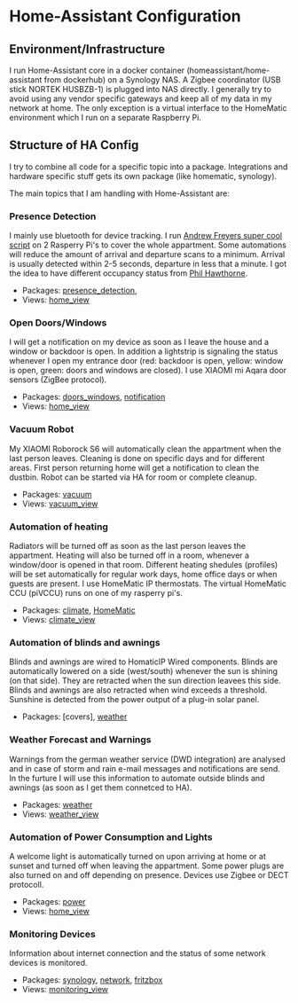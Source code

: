 # Home-Assistant Configuration
## Environment/Infrastructure
I run Home-Assistant core in a docker container (homeassistant/home-assistant from dockerhub) on a Synology NAS. 
A Zigbee coordinator (USB stick NORTEK HUSBZB-1) is plugged into NAS directly.
I generally try to avoid using any vendor specific gateways and keep all of my data in my network at home. The only exception is a virtual interface to the HomeMatic environment which I run on a separate Raspberry Pi.

## Structure of HA Config
I try to combine all code for a specific topic into a package. Integrations and hardware specific stuff gets its own package (like homematic, synology).

The main topics that I am handling with Home-Assistant are:
### Presence Detection
I mainly use bluetooth for device tracking. I run [Andrew Freyers super cool script](https://github.com/andrewjfreyer/monitor) on 2 Rasperry Pi's to cover the whole appartment. Some automations will reduce the amount of arrival and departure scans to a minimum. Arrival is usually detected within 2-5 seconds, departure in less that a minute. I got the idea to have different occupancy status from [Phil Hawthorne](https://philhawthorne.com/making-home-assistants-presence-detection-not-so-binary).
- Packages:   [presence_detection](packages/presence_detection.yaml), 
- Views: [home_view](lovelace/views/home_view.yaml)

### Open Doors/Windows
I will get a notification on my device as soon as I leave the house and a window or backdoor is open. In addition a lightstrip is signaling the status whenever I open my entrance door (red: backdoor is open, yellow: window is open, green: doors and windows are closed). I use XIAOMI mi Aqara door sensors (ZigBee protocol).
- Packages:   [doors_windows](packages/doors_windows.yaml), [notification](packages/notification.yaml)
- Views: [home_view](lovelace/views/home_view.yaml)

### Vacuum Robot
My XIAOMI Roborock S6 will automatically clean the appartment when the last person leaves. Cleaning is done on specific days and for different areas. First person returning home will get a notification to clean the dustbin. Robot can be started via HA for room or complete cleanup.
- Packages:   [vacuum](packages/vacuum.yaml)
- Views: [vacuum_view](lovelace/views/vacuum_view.yaml)

### Automation of heating
Radiators will be turned off as soon as the last person leaves the appartment. Heating will also be turned off in a room, whenever a window/door is opened in that room. Different heating shedules (profiles) will be set automatically for regular work days, home office days or when guests are present. I use HomeMatic IP thermostats. The virtual HomeMatic CCU (piVCCU) runs on one of my rasperry pi's.
- Packages:   [climate](packages/climate.yaml), [HomeMatic](packages/homematic.yaml)
- Views: [climate_view](lovelace/views/climate_view.yaml)

### Automation of blinds and awnings
Blinds and awnings are wired to HomaticIP Wired components. Blinds are automatically lowered on a side (west/south) whenever the sun is shining (on that side). They are retracted when the sun direction leavees this side. Blinds and awnings are also retracted when wind exceeds a threshold. 
Sunshine is detected from the power output of a plug-in solar panel.
- Packages:   [covers], [weather](packages/weather.yaml)

### Weather Forecast and Warnings
Warnings from the german weather service (DWD integration) are analysed and in case of storm and rain e-mail messages and notifications are send. In the furture I will use this information to automate outside blinds and awnings (as soon as I get them connetced to HA).
- Packages:   [weather](packages/weather.yaml)
- Views: [weather_view](lovelace/views/weather_view.yaml)

### Automation of Power Consumption and Lights
A welcome light is automatically turned on upon arriving at home or at sunset and turned off when leaving the appartment. Some power plugs are also turned on and off depending on presence. Devices use Zigbee or DECT protocoll.
- Packages:   [power](packages/power.yaml)
- Views: [home_view](lovelace/views/home_view.yaml)

### Monitoring Devices
Information about internet connection and the status of some network devices is monitored. 
- Packages:   [synology](packages/synology.yaml), [network](packages/network.yaml), [fritzbox](packages/fritzbox.yaml)
- Views: [monitoring_view](lovelace/views/monitoring_view.yaml)
